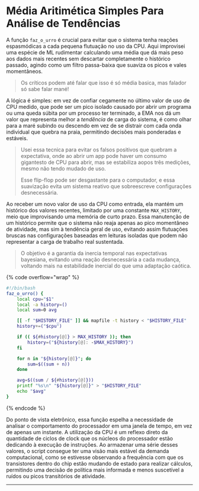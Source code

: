# Média Aritimética Simples Para Análise de Tendências

A função `faz_o_urro` é crucial para evitar que o sistema tenha reações espasmódicas a cada pequena flutuação no uso da CPU. Aqui improvisei uma espécie de ML rudimentar calculando uma média que dá mais peso aos dados mais recentes sem descartar completamente o histórico passado, agindo como um filtro passa-baixa que suaviza os picos e vales momentâneos.&#x20;

> Os críticos podem até falar que isso é só média basica, mas falador só sabe falar mané!

A lógica é simples: em vez de confiar cegamente no último valor de uso de CPU medido, que pode ser um pico isolado causado por abrir um programa ou uma queda súbita por um processo ter terminado, a EMA nos dá um valor que representa melhor a _tendência_ de carga do sistema, é como olhar para a maré subindo ou descendo em vez de se distrair com cada onda individual que quebra na praia, permitindo decisões mais ponderadas e estáveis.

> Usei essa tecnica para evitar os falsos positivos que quebram a expectativa, onde ao abrir um app pode haver um consumo gigantesto de CPU para abrir, mas se estabiliza aopos três medições, mesmo não tendo mudado de uso.
>
> Esse flip-flop pode ser desgastante para o computador, e essa suavização evita um sistema reativo que sobreescreve configurações desnecessária.

Ao receber um novo valor de uso da CPU como entrada, ela mantém um histórico dos valores recentes, limitado por uma constante `MAX_HISTORY`, meio que improvisando uma memória de curto prazo. Essa manutenção de um histórico permite que o sistema não reaja apenas ao pico momentâneo de atividade, mas sim à tendência geral de uso, evitando assim flutuações bruscas nas configurações baseadas em leituras isoladas que podem não representar a carga de trabalho real sustentada.

> O objetivo é a garantia da inercia temporal nas expectativas bayesiana, evitando uma reação desnecessária a cada mudança, voltando mais na estabilidade inercial do que uma adaptação caótica.

{% code overflow="wrap" %}
```bash
#!/bin/bash
faz_o_urro() {
    local cpu="$1"
    local -a history=()
    local sum=0 avg

    [[ -f "$HISTORY_FILE" ]] && mapfile -t history < "$HISTORY_FILE"
    history+=("$cpu")

    if (( ${#history[@]} > MAX_HISTORY )); then
        history=("${history[@]: -$MAX_HISTORY}")
    fi

    for n in "${history[@]}"; do
        sum=$((sum + n))
    done

    avg=$((sum / ${#history[@]}))
    printf "%s\n" "${history[@]}" > "$HISTORY_FILE"
    echo "$avg"
}
```
{% endcode %}

Do ponto de vista eletrônico, essa função espelha a necessidade de analisar o comportamento do processador em uma janela de tempo, em vez de apenas um instante. A utilização da CPU é um reflexo direto da quantidade de ciclos de clock que os núcleos do processador estão dedicando à execução de instruções. Ao armazenar uma série desses valores, o script consegue ter uma visão mais estável da demanda computacional, como se estivesse observando a frequência com que os transistores dentro do chip estão mudando de estado para realizar cálculos, permitindo uma decisão de política mais informada e menos suscetível a ruídos ou picos transitórios de atividade.

***
